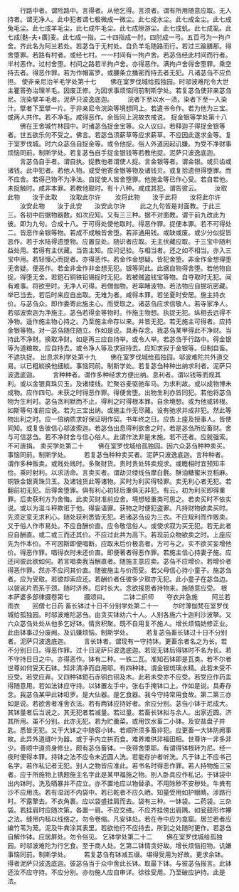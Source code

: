 <!-- { "loadSidebar": true } -->
　　行路中者。谓险路中。言得者。从他乞得。言须者。谓有所用随意应取。无人持者。谓无净人。此中犯者谓七极微成一微尘。此七成水尘。此七成金尘。此七成兔毛尘。此七成羊毛尘。此七成牛毛尘。此七成隙游尘。此七成虮。此七成虱。此七成[麩-夫+廣]麦。此七成一指。二十四指成一肘。四肘成一弓。五百弓为一拘卢舍。齐此名为阿兰若处。若苾刍于无村处。自负羊毛随路而行。若过三踰膳那。得舍堕罪。若路有村者。或经七村。一一村间有一拘卢舍。若苾刍经此村间而行者。半村恶作。过村舍堕。村间之路若半拘卢舍。亦得恶作。满拘卢舍得舍堕罪。乘空持去者。得恶作罪。若为作帽富罗。或腰条立播密而持去者无犯。凡诸苾刍不应负担。
使非亲尼治羊毛学处第十七
　　佛在室罗伐城给孤独园。时邬波难陀令大世主瞿答弥治理羊毛。因废正修。为因求事烦恼同前制斯学处。若复苾刍使非亲苾刍尼。浣染擘羊毛者。泥萨只波逸底迦。
　　浣者下至以水一渍。染者下至一入染汁。擘者下至擘一片。于非亲尼令浣染等境想同上。若遣书令作。若为他为三宝。或两人共作。若不净毛。咸得恶作。余皆同上浣故衣戒说。
捉金银等学处第十八
　　佛在王舍城竹林园中。时诸苾刍捉金宝等。众人议曰。若释迦子得捉金银等者。世五欲乐何不受之。佛言。若苾刍须薪草等应求薪草。不应因此遂求金等。复于室罗伐城。时六众苾刍自捉金等。或令他捉。俗人外道因起讥嫌。为受不净财事烦恼同前。制斯学处。若复苾刍自手捉金银钱等若教他捉。泥萨只波逸底迦。
　　言苾刍自手者。谓自执。捉教他者谓使人捉。言金银等者。谓金银。或贝齿或诸钱。此中犯者。若他人物。或受他寄金银等物及诸钱贝。或复拾遗但得堕罪。而不应舍。若得己物不为净法。自捉使人皆舍堕罪。他施金等已作心受。若自若他。未捉触时。咸非本罪。若教他取时。有十八种。咸成其犯。谓告彼云。
　　汝取此物　　汝于此取　　汝取此尔许
　　汝将此物　　汝于此将　　汝将此尔许
　　汝安此物　　汝于此安　　汝安此尔许
　　此之九句皆是对面教。于此三三。各初中后据物器数。如次应知。又有三三种。据不对面教。谓于前九改此为彼。即为九句。合成十八。于可得处使他取时。得恶作罪。捉便本罪。若不可得处二。皆恶作金银等物。若成不成触皆舍堕。若非通用钱。或缺或废。或少分似捉皆恶作。若于水陆得遗堕物。应置显处。随识者应取。无主伏藏应取。于三宝中随利益处用。若得有主伏藏。当告主知。应问记验。与相当者。还之如不相当。亦入三宝中用。若轻慢心而捉者。亦得恶作。若金作金想疑。皆犯舍堕。非金作金想得堕无舍疑。便恶作。若金非金作非金想无犯。银等同此。此据自物得舍堕。若他物自捉。得堕无舍。若鋀石铜铁铅锡捉时无犯。若被贼盗钱宝等物。自夺取时无犯。闻有难事。将欲至时。无净人可得。若僧伽物。若窣睹波物。若法物应自掘坑密藏。举已当去。若后时来应自出取。无难为者。咸得本罪。若坐夏时安居。施主持衣价。与苾刍众。即作委寄此施主心。而受取之。诸苾刍应求信敬人。若寺家净人。若邬波索迦为净施主。苾刍若得金等物时。作施主物想。执捉无犯。纵相去远得不净物。遥作施主物心持之。乃至施主命存以来。并皆无犯。若无施主可得者。应持金银等物。对一苾刍随住随立。作如是说。具寿存念。我苾刍某甲得此不净财。当持此不净财。换取净财。如是再三应自持举。或令人举。若苾刍于行路中。得金银等为道粮故。应自持去。或令净人等及求寂持去。应知求寂于金银等。但制自畜。不遮执捉。
出息求利学处第十九
　　佛在室罗伐城给孤独园。邬波难陀共外道交易。以已粗緂换他细緂。事恼同前。制斯学处。若复苾刍种种出纳求利者。泥萨只波逸底迦。
　　言种种者。谓作多种经求方便出纳。息利者。谓以钱等而规其利。或以金银真珠贝玉。及诸缕线。贮聚谷麦驱驰车马。为求利故。或以成物博未成物。应作四句。未获之时得恶作罪。得便舍堕。出物生利亦皆同犯。若他将苾刍物为生利时。苾刍贪利默而不止。得利之时得根本罪。自余境想。或为他或转根。如斯等句准前应说。若为三宝出纳。或施主作无尽藏。设有驰求并成非犯。然此等物出利之时。应一倍纳质求好保证明作契。书年终之日。应告上座及授事人。皆使同知。或复告彼信心邬波索迦。若苾刍出息得利欲舍之时。若是苾刍所应畜财。舍与可信苾刍。若不净财舍与信心俗人。此谓作法非是未施。若不还者。应就强索。不可唐捐。
卖买学处第二十
　　佛在室罗伐城给孤独园。因六众苾刍种种卖买。事恼同前。制斯学处。
　　若复苾刍种种卖买者。泥萨只波逸底迦。言种种者。谓作多种贩卖。或贱处贱时。多聚财货。贵时贵处转卖规求。或瞻相时宜预知丰俭。乘时射利。以求活命。言卖买者。谓劫贝缕线刍摩白氎。酥油糖蜜米豆稻麻。铜铁金银真珠贝玉。及诸钱货此等诸物。买时为利买得轻罪。卖无利心者无犯。若翻前初无犯。后得舍堕罪。俱有利心初轻后重俱无非犯。有云。初为利买即得重罪。后卖获利方为舍悔。此卖买财准前应舍。境想轻重类可思之。若卖买时不依实说。或以为滥斗秤欺诳于他。得妄语罪。获物之时便犯盗罪。凡持财物欲卖买时。先须定意无求利心。随处获利悉皆无犯。若诸苾刍设为三衣。不应规利而作贩卖。又于俗人作市易处。不应自酬价直。应令敬信俗人。或使求寂为买无犯。若无此者应自酬直。或二或三而还其价。不应过此共为高下。若现前众物欲卖之时。上座应先为作本价。不可因斯即便唱断。应取末后价极高者。方可与之。实不欲买妄增他价。得恶作罪。唱得衣时未还价直。即便著者得恶作罪。若施主信心持妻子施。应还问彼此欲如何。若言唱卖我当酬直者。随施主意应卖。苾刍不应增价。若增价者得恶作罪。然亦不应问其价直。随彼施主与价而受。若父母信心持小童子。施苾刍者。应为受取。若彼却索应还。若酬价者任彼多少取亦无犯。此小童子在苾刍边。以袈裟片而系于颈。随时济养。后时长大。念欲报恩者持物来。施随意应受。
根本萨婆多部律摄卷第七
　　摄颂曰。
　　二钵二织师　　夺衣并急施
　　阿兰若雨衣　　回僧七日药
畜长钵过十日不分别学处第二十一
　　尔时薄伽梵在室罗伐城给孤独园。时邬波难陀苾刍。由贪买钵劝六十人。人别各施六十迦利沙波拏。又六众苾刍处处从他多乞好钵。情贪积聚。既不自用复不施人。增长烦恼妨修正业。此由钵事过分废阙。及讥嫌烦恼。制斯学处。
　　若复苾刍畜长钵过十日不分别者。泥萨只波逸底迦。
　　言长钵者。谓现有一守持钵。更畜余者名之为长。若不分别日日。得恶作罪。过十日泥萨只波逸底迦。若现无钵后得钵时不名为长。若不守持日日之中。亦得恶作。钵有二种。一铁二瓦。准知石钵即是瓦类。若不尔者世尊如何受天石钵。知非清净而自用耶。有四种钵。谓金银琉璃水精。此若未受不应受。若受应弃。又四种钵鋀石赤铜白铜及木。此若未受亦不应受。若受应作药盂得随意用。若如法钵应守持。以钵置左手中。张右手掩钵口上。作如是说。具寿存念。我苾刍某甲此钵呾罗。是大仙器。是乞食器。我今守持常用食故。第二第三亦如是说。若欲舍者准舍衣法。若有两钵应持好者。余应分别。苾刍小钵于尼成大。其钵量者后当说之。其无犯者若减量。若过量。若畜长钵拟与余人。出家近圆。济其所用。虽不分别。此亦无犯。若为贮羹菜。或用饮水畜二小钵。及安盐盘子并匙。悉皆无犯。又于大钵之中随容小钵。若顺所须多畜非犯。应更畜一大钵防阙事故。此异外道缝叶为器。或于手内立拱而食。难养难供非福田相。世尊许一非多非少。善顺中道资身修业。颇有苾刍畜钵。一夜得舍堕耶。有谓得钵根转为尼。经一夜时便得本罪。持钵之法不应令未近圆人洗。若能存护者听洗。凡于钵上不应书己名字。若作私记者无犯。别人之物皆应准此。若书名时得恶作罪。若人持物施三宝者。应于所施物上镌题施主名字此是某甲福施之物。别人卧具应作私记。于钵袋中出内钵时。洗及晒暴并不应立。亦不置地应以物替承。不用除秽不安秽处。牛粪有沙不应用洗。若有湿润不内袋中。若已乾者不应久晒。知量受用如护眼睛。涉路行时。不露擎去。不衣角裹。应以袋盛挂肩而去。袋有三种。一钵袋。二药袋。三杂袋。若挂肩时应随次第。各置一肩。不应交络。不应齐挂傍出肩隅。如瓮鼓形作襻之法。缝带内毡以线络之。勿令卷缩。凡安钵处。若在寺中应为龛窟。居兰若者应编竹苇为笼。泥及牛粪涂其表里。若欲他行不应持去。所到之处随时更作。若苾刍自解作钵。应居屏处。勿令俗见。
乞钵学处第二十二
　　佛在室罗伐城给孤独园。时邬波难陀为行乞食。至于商人处。乞第二钵情贪好故。增长烦恼招物。讥嫌事恼同前。制斯学处。
　　若复苾刍有钵减五缀。堪得受用为好故。更求余钵。得者泥萨只波逸底迦。彼苾刍当于众中舍此长钵。取最下钵。与彼苾刍报言。此钵还汝不应守持。不应分别。亦勿施人应自审详。徐徐受用。乃至破应护持。此是法。
